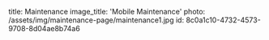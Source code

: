 title: Maintenance
image_title: 'Mobile Maintenance'
photo: /assets/img/maintenance-page/maintenance1.jpg
id: 8c0a1c10-4732-4573-9708-8d04ae8b74a6
